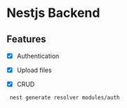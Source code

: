 # Nestjs Backend

## Features

- [x] Authentication
- [x] Upload files
- [x] CRUD


<!-- gen resolver -->

```bash
 nest generate resolver modules/auth
```